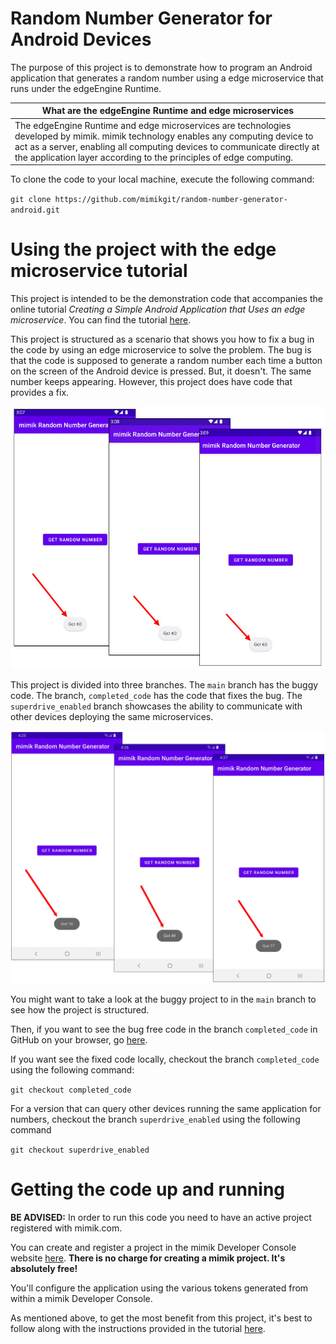 # Random Number Generator for Android Devices
The purpose of this project is to demonstrate how to program an Android application that generates a random number using a edge microservice that runs under the edgeEngine Runtime.

|What are the edgeEngine Runtime and edge microservices|
|----|
|The edgeEngine Runtime and edge microservices are technologies developed by mimik. mimik technology enables any computing device to act as a server, enabling all computing devices to communicate directly at the application layer according to the principles of edge computing.|

To clone the code to your local machine, execute the following command:

`git clone https://github.com/mimikgit/random-number-generator-android.git`

# Using the project with the edge microservice tutorial

This project is intended to be the demonstration code that accompanies the online tutorial *Creating a Simple Android Application that Uses an edge microservice*. You can find the tutorial [here](http://TO_BE_PROVIDED.com).

This project is structured as a scenario that shows you how to fix a bug in the code by using an edge microservice to solve the problem. The bug is that the code is supposed to generate a random number each time a button on the screen of the Android device is pressed. But, it doesn't. The same number keeps appearing. However, this project does have code that provides a fix.

![buggy code](images/rangen-buggy-behavior.jpg)

This project is divided into three branches. The `main` branch has the buggy code. The branch, `completed_code` has the code that fixes the bug. The `superdrive_enabled` branch showcases the ability to communicate with other devices deploying the same microservices.

![buggy code](images/rangen-after-photos-01.jpg)

You might want to take a look at the buggy project to in the `main` branch to see how the project is structured.

Then, if you want to see the bug free code in the branch `completed_code` in GitHub on your browser, go [here](https://github.com/mimikgit/random-number-generator-android/tree/completed_code).

If you want see the fixed code locally, checkout the branch `completed_code` using the following command:

`git checkout completed_code`

For a version that can query other devices running the same application for numbers, checkout the branch `superdrive_enabled` using the following command

`git checkout superdrive_enabled`

# Getting the code up and running

**BE ADVISED:** In order to run this code you need to have an active project registered with mimik.com.

You can create and register a project in the mimik Developer Console website [here](https://developer.mimik.com/console). **There is no charge for creating a mimik project. It's absolutely free!**

You'll configure the application using the various tokens generated from within a mimik Developer Console.

As mentioned above, to get the most benefit from this project, it's best to follow along with the instructions provided in the tutorial [here](http://TO_BE_PROVIDED.com).

